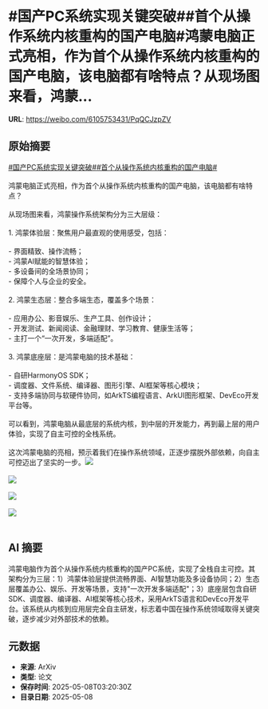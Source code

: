 # #国产PC系统实现关键突破##首个从操作系统内核重构的国产电脑#鸿蒙电脑正式亮相，作为首个从操作系统内核重构的国产电脑，该电脑都有啥特点？从现场图来看，鸿蒙...

**URL**: https://weibo.com/6105753431/PqQCJzpZV

## 原始摘要

<a href="https://m.weibo.cn/search?containerid=231522type%3D1%26t%3D10%26q%3D%23%E5%9B%BD%E4%BA%A7PC%E7%B3%BB%E7%BB%9F%E5%AE%9E%E7%8E%B0%E5%85%B3%E9%94%AE%E7%AA%81%E7%A0%B4%23&amp;extparam=%23%E5%9B%BD%E4%BA%A7PC%E7%B3%BB%E7%BB%9F%E5%AE%9E%E7%8E%B0%E5%85%B3%E9%94%AE%E7%AA%81%E7%A0%B4%23" data-hide=""><span class="surl-text">#国产PC系统实现关键突破#</span></a><a href="https://m.weibo.cn/search?containerid=231522type%3D1%26t%3D10%26q%3D%23%E9%A6%96%E4%B8%AA%E4%BB%8E%E6%93%8D%E4%BD%9C%E7%B3%BB%E7%BB%9F%E5%86%85%E6%A0%B8%E9%87%8D%E6%9E%84%E7%9A%84%E5%9B%BD%E4%BA%A7%E7%94%B5%E8%84%91%23&amp;extparam=%23%E9%A6%96%E4%B8%AA%E4%BB%8E%E6%93%8D%E4%BD%9C%E7%B3%BB%E7%BB%9F%E5%86%85%E6%A0%B8%E9%87%8D%E6%9E%84%E7%9A%84%E5%9B%BD%E4%BA%A7%E7%94%B5%E8%84%91%23" data-hide=""><span class="surl-text">#首个从操作系统内核重构的国产电脑#</span></a><br><br>鸿蒙电脑正式亮相，作为首个从操作系统内核重构的国产电脑，该电脑都有啥特点？<br><br>从现场图来看，鸿蒙操作系统架构分为三大层级：<br><br>1. 鸿蒙体验层：聚焦用户最直观的使用感受，包括：<br><br>- 界面精致、操作流畅；<br>- 鸿蒙AI赋能的智慧体验；<br>- 多设备间的全场景协同；<br>- 保障个人与企业的安全。<br><br>2. 鸿蒙生态层：整合多端生态，覆盖多个场景：<br><br>- 应用办公、影音娱乐、生产工具、创作设计；<br>- 开发测试、新闻阅读、金融理财、学习教育、健康生活等；<br>- 主打一个“一次开发，多端适配”。<br><br>3. 鸿蒙底座层：是鸿蒙电脑的技术基础：<br><br>- 自研HarmonyOS SDK；<br>- 调度器、文件系统、编译器、图形引擎、AI框架等核心模块；<br>- 支持多端协同与软硬件协同，如ArkTS编程语言、ArkUI图形框架、DevEco开发平台等。<br><br>可以看到，鸿蒙电脑从最底层的系统内核，到中层的开发能力，再到最上层的用户体验，实现了自主可控的全栈系统。<br><br>这次鸿蒙电脑的亮相，预示着我们在操作系统领域，正逐步摆脱外部依赖，向自主可控迈出了坚实的一步。<img style="" src="https://tvax3.sinaimg.cn/large/006Fd7o3gy1i17wxq5k4cj30zk0bu771.jpg" referrerpolicy="no-referrer"><br><br><img style="" src="https://tvax3.sinaimg.cn/large/006Fd7o3gy1i17x09xx9rj310o0rijw2.jpg" referrerpolicy="no-referrer"><br><br><img style="" src="https://tvax2.sinaimg.cn/large/006Fd7o3gy1i17wxzql2ij30zk0qoawy.jpg" referrerpolicy="no-referrer"><br><br><img style="" src="https://tvax2.sinaimg.cn/large/006Fd7o3gy1i17wyma0d9j34eo3b0npm.jpg" referrerpolicy="no-referrer"><br><br>

## AI 摘要

鸿蒙电脑作为首个从操作系统内核重构的国产PC系统，实现了全栈自主可控。其架构分为三层：1）鸿蒙体验层提供流畅界面、AI智慧功能及多设备协同；2）生态层覆盖办公、娱乐、开发等场景，支持"一次开发多端适配"；3）底座层包含自研SDK、调度器、编译器、AI框架等核心技术，采用ArkTS语言和DevEco开发平台。该系统从内核到应用层完全自主研发，标志着中国在操作系统领域取得关键突破，逐步减少对外部技术的依赖。

## 元数据

- **来源**: ArXiv
- **类型**: 论文
- **保存时间**: 2025-05-08T03:20:30Z
- **目录日期**: 2025-05-08

